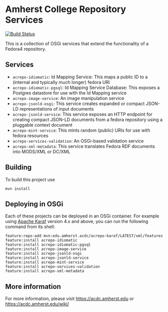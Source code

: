 Amherst College Repository Services
===================================

[![Build Status](https://travis-ci.org/acoburn/repository-extension-services.png?branch=master)](https://travis-ci.org/acoburn/repository-extension-services)

This is a collection of OSGi services that extend the functionality of a Fedora4 repository.

Services
--------

* `acrepo-idiomatic`: Id Mapping Service: This maps a public ID to a (internal and typically much longer) fedora URI
* `acrepo-idiomatic-pgsql`: Id Mapping Service Database: This exposes a Postgres datastore for use with the Id Mapping service
* `acrepo-image-service`: An image manipulation service
* `acrepo-jsonld-osgi`: This service creates expanded or compact JSON-LD representations of input documents
* `acrepo-jsonld-service`: This service exposes an HTTP endpoint for creating compact JSON-LD documents from a fedora repository using a pluggable context document
* `acrepo-mint-service`: This mints random (public) URIs for use with fedora resources
* `acrepo-services-validation`: An OSGi-based validation service
* `acrepo-xml-metadata`: This service translates Fedora RDF documents into MODS/XML or DC/XML

Building
--------

To build this project use

    mvn install

Deploying in OSGi
-----------------

Each of these projects can be deployed in an OSGi container. For example using
[Apache Karaf](http://karaf.apache.org) version 4.x and above, you can run the following
command from its shell:

    feature:repo-add mvn:edu.amherst.acdc/acrepo-karaf/LATEST/xml/features
    feature:install acrepo-idiomatic
    feature:install acrepo-idiomatic-pgsql
    feature:install acrepo-image-service
    feature:install acrepo-jsonld-osgi
    feature:install acrepo-jsonld-service
    feature:install acrepo-mint-service
    feature:install acrepo-services-validation
    feature:install acrepo-xml-metadata

More information
----------------

For more information, please visit https://acdc.amherst.edu or https://acdc.amherst.edu/wiki/

